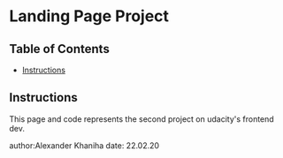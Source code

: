 # Landing Page Project

## Table of Contents

* [Instructions](#instructions)

## Instructions

This page and code represents the second project on udacity's frontend dev.

author:Alexander Khaniha
date: 22.02.20